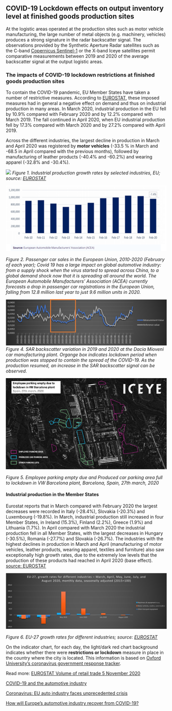 ## COVID-19 Lockdown effects on output inventory level at finished goods production sites

At the logistic areas operated at the production sites such as motor vehicle manufacturing, the large number of metal objects (e.g. machinery, vehicles) produces a strong signature in the radar backscatter signal. The observations provided by the Synthetic Aperture Radar satellites such as the C-band [Copernicus Sentinel-1](http://www.esa.int/Applications/Observing_the_Earth/Copernicus/Sentinel-1) or the X-band Iceye satellites permit comparative measurements between 2019 and 2020 of the average backscatter signal at the output logistic areas.

### The impacts of COVID-19 lockdown restrictions at finished goods production sites

To contain the COVID-19 pandemic, EU Member States have taken a number of restrictive measures. According to [EUROSTAT](https://ec.europa.eu/eurostat/en/web/products-eurostat-news/-/DDN-20200612-2), these imposed measures had in general a negative effect on demand and thus on industrial production in many areas. In March 2020, industrial production in the EU fell by 10.9% compared with February 2020 and by 12.2% compared with March 2019. The fall continued in April 2020, when EU industrial production fell by 17.3% compared with March 2020 and by 27.2% compared with April 2019.

Across the different industries, the largest decline in production in March and April 2020 was registered by **motor vehicles** (-33.5 % in March and -68.5 in April compared with the previous months), followed by manufacturing of leather products (-40.4% and -60.2%) and wearing apparel (-32.8% and -30.4%).

![](https://ec.europa.eu/eurostat/documents/4187653/10321603/Industrial+production+growth+rate+March+April+2020/e303951e-76b2-24fc-aa3c-492fb683ff8f?t=1591969332125)
*Figure 1. Industrial production growth rates by selected industries, EU; source: [EUROSTAT](https://ec.europa.eu/eurostat/documents/4187653/10321603/Industrial+production+growth+rate+March+April+2020/e303951e-76b2-24fc-aa3c-492fb683ff8f?t=1591969332125)*

![](https://raw.githubusercontent.com/eurodatacube/eodash-assets/main/collections/E8_output_inventory_level/E8-Fig6.png)

*Figure 2. Passenger car sales in the European Union, 2010-2020 (February of each year); Covid 19 has a large impact on global automotive industry: from a supply shock when the virus started to spread across China, to a global demand shock now that it is spreading all around the world. The European Automobile Manufacturers’ Association (ACEA) currently forecasts a drop in passenger car registrations in the European Union, falling from 12.8 million last year to just 9.6 million units in 2020.*

![](https://raw.githubusercontent.com/eurodatacube/eodash-assets/main/collections/E8_output_inventory_level/Fig3-E8.png)
*Figure 4. SAR backscatter variation in 2019 and 2020 at the Dacia Mioveni car manufacturing plant. Organge box indicates lockdown period when production was stopped to contain the spread of the COVID-19. As the production resumed, an increase in the SAR backscatter signal can be observed.*

![](https://raw.githubusercontent.com/eurodatacube/eodash-assets/main/collections/E8_output_inventory_level/E8-Fig5.png)

*Figure 5. Employee parking empty due and Produced car parking area full to lockdown in VW Barcelona plant, Barcelona, Spain, 27th march, 2020*

#### Industrial production in the Member States

Eurostat reports that in March compared with February 2020 the largest decreases were recorded in Italy (-28.4%), Slovakia (-20.3%) and Luxembourg (-19.8%). In March, industrial production still increased in four Member States, in Ireland (15.3%), Finland (2.2%), Greece (1.9%) and Lithuania (1.7%). In April compared with March 2020 the industrial production fell in all Member States, with the largest decreases in Hungary (-30.5%), Romania (-27.7%) and Slovakia (-26.7%). The industries with the highest declines in production in March and April (manufacturing of motor vehicles, leather products, wearing apparel, textiles and furniture) also saw exceptionally high growth rates, due to the extremely low levels that the production of these products had reached in April 2020 (base effect).  [source: EUROSTAT](https://ec.europa.eu/eurostat/statistics-explained/index.php?title=Impact_of_Covid-19_crisis_on_industrial_production#Development_by_industry)

![](https://raw.githubusercontent.com/eurodatacube/eodash-assets/main/collections/E8_output_inventory_level/Fig4-E8.png)

*Figure 6. EU-27 growth rates for different industries; source: [EUROSTAT](https://ec.europa.eu/eurostat/statistics-explained/index.php?title=Impact_of_Covid-19_crisis_on_industrial_production#Development_by_industry)*


On the indicator chart, for each day, the light/dark red chart background indicates whether there were **restrictions or lockdown** measure in place in the country where the city is located. This information is based on [Oxford University’s coronavirus government response tracker](https://covidtracker.bsg.ox.ac.uk/). 



Read more: 
[EUROSTAT Volume of retail trade 5 November 2020](https://ec.europa.eu/eurostat/documents/2995521/11492432/4-05112020-AP-EN.pdf/d52662ba-b163-2c48-90ab-67e6e6ba2d19)

[COVID-19 and the automotive industry](https://www.ilo.org/wcmsp5/groups/public/---ed_dialogue/---sector/documents/briefingnote/wcms_741343.pdf)

[Coronavirus: EU auto industry faces unprecedented crisis](https://www.acea.be/press-releases/article/coronavirus-eu-auto-industry-faces-unprecedented-crisis)

[How will Europe’s automotive industry recover from COVID-19?](https://www.automotiveworld.com/articles/how-will-europes-automotive-industry-recover-from-covid-19/)



